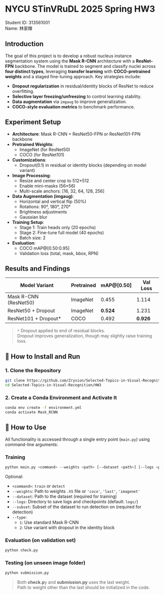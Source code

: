 # NYCU STinVRuDL 2025 Spring HW3
Student ID: 313561001   
Name: 林家輝

## Introduction

The goal of this project is to develop a robust nucleus instance segmentation system using the **Mask R-CNN** architecture with a **ResNet-FPN** backbone. The model is trained to segment and classify nuclei across **four distinct types**, leveraging **transfer learning** with **COCO-pretrained weights** and a staged fine-tuning approach.
Key strategies include: 
* **Dropout regularization** in residual/identity blocks of ResNet to reduce overfitting.
* **Selective layer freezing/unfreezing** to control learning stability.
* **Data augmentation** via `imgaug` to improve generalization.
* **COCO-style evaluation metrics** to benchmark performance.

## Experiment Setup


- **Architecture**: Mask R-CNN + ResNet50-FPN or ResNet101-FPN backbone  
- **Pretrained Weights**:
  - ImageNet (for ResNet50)
  - COCO (for ResNet101)
- **Customizations**:
  - Dropout(0.1) in residual or identity blocks (depending on model variant)
- **Image Processing**:
  - Resize and center crop to 512×512
  - Enable mini-masks (56×56)
  - Multi-scale anchors: [16, 32, 64, 128, 256]
- **Data Augmentation (imgaug)**:
  - Horizontal and vertical flip (50%)
  - Rotations: 90°, 180°, 270°
  - Brightness adjustments
  - Gaussian blur
- **Training Setup**:
  - Stage 1: Train heads only (20 epochs)
  - Stage 2: Fine-tune full model (40 epochs)
  - Batch size: 2
- **Evaluation**:
  - COCO mAP@[0.50:0.95]
  - Validation loss (total, mask, bbox, RPN)
    
## Results and Findings

| Model Variant               | Pretrained | mAP@[0.50] | Val Loss |
|----------------------------|------------|------------|----------|
| Mask R-CNN (ResNet50)      | ImageNet   | 0.455      | 1.114    |
| ResNet50 + Dropout         | ImageNet   | **0.524**  | 1.231    |
| ResNet101 + Dropout*       | COCO       | 0.492      | **0.926**|

> `*` Dropout applied to end of residual blocks.  
> Dropout improves generalization, though may slightly raise training loss.

## 🔧 How to Install and Run

### 1. Clone the Repository

```bash
git clone https://github.com/Zryxion/Selected-Topics-in-Visual-Recognition
cd Selected-Topics-in-Visual-Recognition/HW3
```

### 2. Create a Conda Environment and Activate It

```bash
conda env create -f environment.yml
conda activate Mask_RCNN
```

## 🚀 How to Use

All functionality is accessed through a single entry point (`main.py`) using command-line arguments:

### Training

```bash
python main.py <command> --weights <path> [--dataset <path>] [--logs <path>] [--subset <name>] --type <1|2>
```

Optional:
* `<command>`: `train` or `detect`
* `--weights`: Path to weights `.h5` file or `'coco'`, `'last'`, `'imagenet'`
* `--dataset`: Path to the dataset (required for training)
* `--logs`: Directory to save logs and checkpoints (default: `logs/`)
* `--subset`: Subset of the dataset to run detection on (required for detection)
* `--type`:
  * `1`: Use standard Mask R-CNN
  * `2`: Use variant with dropout in the identity block



### Evaluation (on validation set)

```bash
python check.py
```

### Testing (on unseen image folder)

```bash
python submission.py
```

> Both **check.p**y and **submission.py** uses the last weight.  
> Path to weight other than the last should be initialized in the code.
